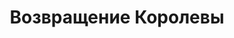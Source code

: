 ---
draft: false
slug: vozvrashchenie-korolevy-9d4ad0cf
title: Возвращение Королевы
type: books
params:
  bookTitle: Возвращение Королевы
  tags:
  - adult fiction
  - dark fantasy
  - epic fantasy
  - fantasy
  - fiction
  - high fantasy
  - LGBTQ+
  - magic
  - queer
  - science fiction
  cover: https://images-na.ssl-images-amazon.com/images/S/compressed.photo.goodreads.com/books/1615970260i/57439304.jpg
  editions count: '19'
  isbn: '9785699383672'
  goodreads_link: https://www.goodreads.com/book/show/57439304
  authors:
  - Линн Флевеллинг (Lynn Flewelling)
  publication_year: '2006'
  publishers:
  - Spectra
  - Эксмо
  short_book_description: Принцесса Тамир - единственная наследница трона, спасенная
    при помощи черной магии и призванная оракулом спасти и возродить скаланское королевство.
    Чтобы отстоять права на престол, перерожденной в...
  russian_translation_status: exists
  series: Tamír Triad
  languages:
  - Русский
  book_description: Принцесса Тамир - единственная наследница трона, спасенная при
    помощи черной магии и призванная оракулом спасти и возродить скаланское королевство.
    Чтобы отстоять права на престол, перерожденной в колдовском пламени истинной королеве
    предстоит не только доказать, что она никакая не самозванка, но и вступить в борьбу
    с узурпировавшим власть Корином, обладателем волшебного меча Герилейн. Перед вами
    заключительная часть «Тамирской триады», высоко оцененной такими мэтрами мировой
    фантастики, как Джордж Р. Р. Мартин, Робин Хобб, и другими не менее известными
    мастерами жанра.
  russian_audioversion: 'no'
---